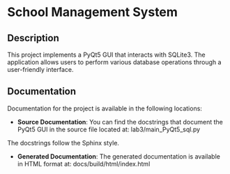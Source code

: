 # School Management System

## Description

This project implements a PyQt5 GUI that interacts with SQLite3. The application allows users to perform various database operations through a user-friendly interface.

## Documentation

Documentation for the project is available in the following locations:

- **Source Documentation**: You can find the docstrings that document the PyQt5 GUI in the source file located at:
lab3/main_PyQt5_sql.py

The docstrings follow the Sphinx style.

- **Generated Documentation**: The generated documentation is available in HTML format at:
docs/build/html/index.html
